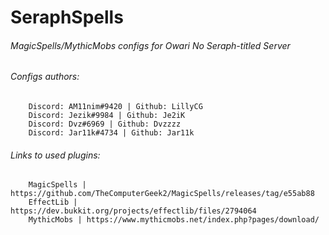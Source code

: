 # SeraphSpells
###### MagicSpells/MythicMobs configs for Owari No Seraph-titled Server
###### Configs authors:
		Discord: AM11nim#9420 | Github: LillyCG
		Discord: Jezik#9984 | Github: Je2iK
		Discord: Dvz#6969 | Github: Dvzzzz
		Discord: Jar11k#4734 | Github: Jar11k
###### Links to used plugins:
		MagicSpells | https://github.com/TheComputerGeek2/MagicSpells/releases/tag/e55ab88
		EffectLib | https://dev.bukkit.org/projects/effectlib/files/2794064
		MythicMobs | https://www.mythicmobs.net/index.php?pages/download/

